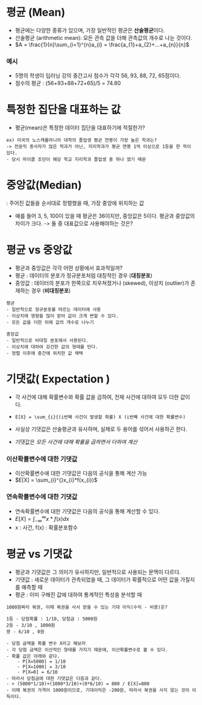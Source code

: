 # 평균 (Mean)

- 평균에는 다양한 종류가 있으며, 가장 일반적인 평균은 **산술평균**이다.
- 산술평균 (arithmetic mean): 모든 관측 값을 더해 관측값의 개수로 나눈 것이다.
- $A = \frac{1}{n}\sum_{i=1}^{n}a_{i} = \frac{a_{1}+a_{2}+...+a_{n}}{n}$

### 예시

- 5명의 학생이 딥러닝 강의 중간고사 점수가 각각 56, 93, 88, 72, 65점이다.
- 점수의 평균 : (56+93+88+72+65)/5 = 74.80

# 특정한 집단을 대표하는 값

- 평균(mean)은 특정한 데이터 집단을 대표하기에 적절한가?

```
ex) 미국의 노스캐롤라니아 대학의 졸업생 평균 연봉이 가장 높은 학과는?
-> 전문직 종사자가 많은 학과가 아닌, 지리학과가 평균 연봉 1억 이상으로 1등을 한 적이 있다.
- 당시 마이클 조던이 해당 학교 지리학과 졸업생 중 하나 였기 때문
```

# 중앙값(Median)

: 주어진 값들을 순서대로 정렬했을 때, 가장 중앙에 위치하는 값

- 예를 들어 3, 5, 100이 있을 때 평균은 36이지만, 중앙값은 5이다.
  평균과 중앙값의 차이가 크다. -> 둘 중 대표값으로 사용해야하는 것은?

# 평균 vs 중앙값

- 평균과 중앙값은 각각 어떤 상황에서 효과적일까?
- 평균 : 데이터의 분포가 정규분포처럼 대칭적인 경우 (**대칭분포**)
- 중앙값 : 데이터의 분포가 한쪽으로 치우쳐졌거나 (skewed), 이상치 (outlier)가 존재하는 경우 (**비대칭분포**)

```
평균
- 일반적으로 정규분포를 따르는 데이터에 사용
- 이상치에 영향을 많이 받아 값이 크게 변할 수 있다.
- 모든 값을 더한 뒤에 값의 개수로 나누기
```

```
중앙값
- 일반적으로 비대칭 분포에서 사용된다.
- 이상치에 대하여 강건한 값의 형태를 띤다.
- 정렬 이후에 중간에 위치한 값 채택
```

# 기댓값( Expectation )

- 각 사건에 대해 확률변수와 확률 값을 곱하여, 전체 사건에 대하여 모두 더한 값이다.
- `E[X} = \sum_{i}{(i번째 사건이 발생할 확률) X (i번째 사건에 대한 확률변수)`
- 사실상 기댓값은 산술평균과 유사하며, 실제로 두 용어를 섞어서 사용하곤 한다.

- 기댓값은 _모든 사건에 대해 확률을 곱하면서 더하여 계산_

### 이산확률변수에 대한 기댓값

- 이산확률변수에 대한 기댓값은 다음의 공식을 통해 계산 가능
- $E[X] = \sum_{i}^{}x_{i}*f(x_{i})$

### 연속확률변수에 대한 기댓값

- 연속확률변수에 대한 기댓값은 다음의 공식을 통해 계산할 수 있다.
- $E[X] = \int_{-\infty}^{\infty}x*f(x)dx$
- x : 사건, f(x) : 확률분포함수

# 평균 vs 기댓값

- 평균과 기댓값은 그 의미가 유사하지만, 일반적으로 사용되는 문맥이 다르다.
- 기댓값 : 새로운 데이터가 관측되었을 때, 그 데이터가 확률적으로 어떤 값을 가질지를 예측할 때
- 평균 : 이미 구해진 값에 대하여 통계적인 특성을 분석할 때

```
1000원짜리 복권, 이때 복권을 사서 얻을 수 있는 기대 이익(수익 - 비용)은?

1등 - 당첨확률 : 1/10, 당첨금 : 5000원
2등 - 3/10 , 1000원
꽝 - 6/10 , 0원

- 당첨 금액을 확률 변수 X라고 해보자
- 각 당첨 금액은 이산적인 형태를 가지기 때문에, 이산확률변수로 볼 수 있다.
- 확률 값은 아래와 같다.
	- P[X=5000] = 1/10
	- P[X=1000] = 3/10
	- P[X=0] = 6/10
- 따라서 당첨금에 대한 기댓값은 다음과 같다.
- > (5000*1/10)+(1000*3/10)+(0*6/10) = 800 / E[X]=800
- 이때 복권의 가격이 1000원이므로, 기대이익은 -200원, 따라서 복권을 사지 않는 것이 이득이다.
```

